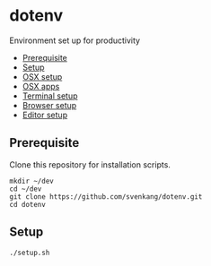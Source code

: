 # dotenv
Environment set up for productivity

- [Prerequisite](#prerequisite)
- [Setup](#setup)
- [OSX setup](#osx-setup)
- [OSX apps](#osx-apps)
- [Terminal setup](#terminal-setup)
- [Browser setup](#browser-setup)
- [Editor setup](#editor-setup)

## Prerequisite
Clone this repository for installation scripts.
```
mkdir ~/dev
cd ~/dev
git clone https://github.com/svenkang/dotenv.git
cd dotenv
```

## Setup
```
./setup.sh
```